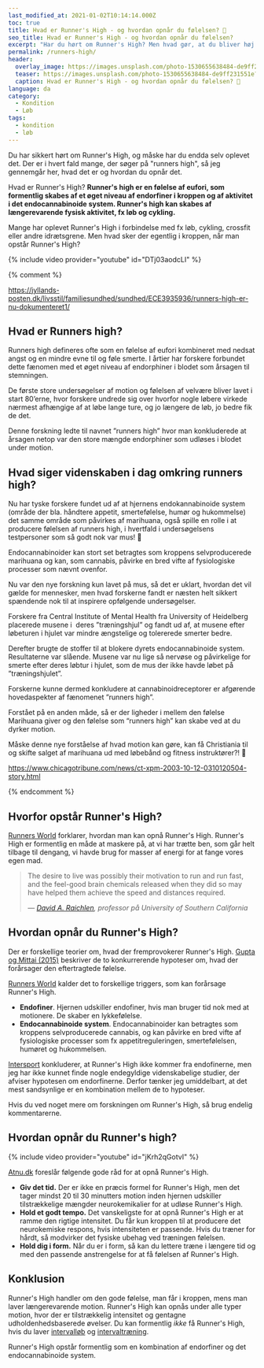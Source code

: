 ```yaml
---
last_modified_at: 2021-01-02T10:14:14.000Z
toc: true
title: Hvad er Runner's High - og hvordan opnår du følelsen? 🏃
seo_title: Hvad er Runner's High - og hvordan opnår du følelsen?
excerpt: "Har du hørt om Runner's High? Men hvad gør, at du bliver høj på løb, og hvordan får du følelsen af af velvære, når du anstrenger dig på løbeturen."
permalink: /runners-high/
header:
  overlay_image: https://images.unsplash.com/photo-1530655638484-de9ff231551e?ixid=MXwxMjA3fDB8MHxzZWFyY2h8NTB8fHJ1bm5lcnxlbnwwfHwwfA%3D%3D&ixlib=rb-1.2.1&auto=format&fit=crop&h=630&w=1200&q=60
  teaser: https://images.unsplash.com/photo-1530655638484-de9ff231551e?ixid=MXwxMjA3fDB8MHxzZWFyY2h8NTB8fHJ1bm5lcnxlbnwwfHwwfA%3D%3D&ixlib=rb-1.2.1&auto=format&fit=crop&h=300&w=400&q=10
  caption: Hvad er Runner's High - og hvordan opnår du følelsen? 🏃
language: da
category:
  - Kondition
  - Løb
tags:
  - kondition
  - løb
---
```

Du har sikkert hørt om Runner's High, og måske har du endda selv oplevet det. Der er i hvert fald mange, der søger på "runners high", så jeg gennemgår her, hvad det er og hvordan du opnår det.

Hvad er Runner's High? **Runner's high er en følelse af eufori, som formentlig skabes af et øget niveau af endorfiner i kroppen og af aktivitet i det endocannabinoide system. Runner's high kan skabes af længerevarende fysisk aktivitet, fx løb og cykling.**

Mange har oplevet Runner's High i forbindelse med fx løb, cykling, crossfit eller andre idrætsgrene. Men hvad sker der egentlig i kroppen, når man opstår Runner's High?

{% include video provider="youtube" id="DTj03aodcLI" %}

{% comment %}

https://jyllands-posten.dk/livsstil/familiesundhed/sundhed/ECE3935936/runners-high-er-nu-dokumenteret1/

## Hvad er Runners high?

Runners high defineres ofte som en følelse af eufori kombineret med nedsat angst og en mindre evne til og føle smerte. I årtier har forskere forbundet dette fænomen med et øget niveau af endorphiner i blodet som årsagen til stemningen.

De første store undersøgelser af motion og følelsen af velvære bliver lavet i start 80’erne, hvor forskere undrede sig over hvorfor nogle løbere virkede nærmest afhængige af at løbe lange ture, og jo længere de løb, jo bedre fik de det.

Denne forskning ledte til navnet ”runners high” hvor man konkluderede at årsagen netop var den store mængde endorphiner som udløses i blodet under motion.

## Hvad siger videnskaben i dag omkring runners high?

Nu har tyske forskere fundet ud af at hjernens endokannabinoide system (område der bla. håndtere appetit, smertefølelse, humør og hukommelse) det samme område som påvirkes af marihuana, også spille en rolle i at producere følelsen af runners high, i hvertfald i undersøgelsens testpersoner som så godt nok var mus! 🙂

Endocannabinoider kan stort set betragtes som kroppens selvproducerede marihuana og kan, som cannabis, påvirke en bred vifte af fysiologiske processer som nævnt ovenfor.

Nu var den nye forskning kun lavet på mus, så det er uklart, hvordan det vil gælde for mennesker, men hvad forskerne fandt er næsten helt sikkert spændende nok til at inspirere opfølgende undersøgelser.

Forskere fra Central Institute of Mental Health fra University of Heidelberg placerede musene i  deres ”træningshjul” og fandt ud af, at musene efter løbeturen i hjulet var mindre ængstelige og tolererede smerter bedre.

Derefter brugte de stoffer til at blokere dyrets endocannabinoide system. Resultaterne var slående. Musene var nu lige så nervøse og påvirkelige for smerte efter deres løbtur i hjulet, som de mus der ikke havde løbet på ”træningshjulet”.

Forskerne kunne dermed konkludere at cannabinoidreceptorer er afgørende hovedaspekter af fænomenet ”runners high”.

Forstået på en anden måde, så er der ligheder i mellem den følelse Marihuana giver og den følelse som “runners high” kan skabe ved at du dyrker motion.

Måske denne nye forståelse af hvad motion kan gøre, kan få Christiania til og skifte salget af marihuana ud med løbebånd og fitness instruktører?! 🙂

https://www.chicagotribune.com/news/ct-xpm-2003-10-12-0310120504-story.html

{% endcomment %}

## Hvorfor opstår Runner's High?

[Runners World](https://www.runnersworld.com/training/a20851505/how-to-achieve-a-runners-high/) forklarer, hvordan man kan opnå Runner's High. Runner's High er formentlig en måde at maskere på, at vi har trætte ben, som går helt tilbage til dengang, vi havde brug for masser af energi for at fange vores egen mad.

> The desire to live was possibly their motivation to run and run fast, and the feel-good brain chemicals released when they did so may have helped them achieve the speed and distances required.
>
> — <cite>[David A. Raichlen](https://www.runnersworld.com/training/a20851505/how-to-achieve-a-runners-high/), professor på University of Southern California</cite>

## Hvordan opnår du Runner's High?

Der er forskellige teorier om, hvad der fremprovokerer Runner's High. [Gupta og Mittai (2015)](https://www.sjosm.org/article.asp?issn=1319-6308;year=2015;volume=15;issue=3;spage=207;epage=209;aulast=Gupta) beskriver de to konkurrerende hypoteser om, hvad der forårsager den eftertragtede følelse.

[Runners World](https://www.runnersworld.com/training/a20851505/how-to-achieve-a-runners-high/) kalder det to forskellige triggers, som kan forårsage Runner's High.

* **Endofiner**. Hjernen udskiller endofiner, hvis man bruger tid nok med at motionere. De skaber en lykkefølelse.
* **Endocannabinoide system**. Endocannabinoider kan betragtes som kroppens selvproducerede cannabis, og kan påvirke en bred vifte af fysiologiske processer som fx appetitreguleringen, smertefølelsen, humøret og hukommelsen.

[Intersport](https://www.intersport.dk/lob-og-traening-med-intersport/runners-high.html) konkluderer, at Runner's High ikke kommer fra endofinerne, men jeg har ikke kunnet finde nogle endegyldige videnskabelige studier, der afviser hypotesen om endorfinerne. Derfor tænker jeg umiddelbart, at det mest sandsynlige er en kombination mellem de to hypoteser.

Hvis du ved noget mere om forskningen om Runner's High, så brug endelig kommentarerne.

## Hvordan opnår du Runner's high?

{% include video provider="youtube" id="jKrh2qGotvI" %}

[Atnu.dk](https://www.atnu.dk/hvad-er-runners-high-hvordan-virker-det/) foreslår følgende gode råd for at opnå Runner's High.

* **Giv det tid.** Der er ikke en præcis formel for Runner's High, men det tager mindst 20 til 30 minutters motion inden hjernen udskiller tilstrækkelige mængder neurokemikalier for at udløse Runner's High.
* **Hold et godt tempo.** Det vanskeligste for at opnå Runner's High er at ramme den rigtige intensitet. Du får kun kroppen til at producere det neurokemiske respons, hvis intensiteten er passende. Hvis du træner for hårdt, så modvirker det fysiske ubehag ved træningen følelsen.
* **Hold dig i form.** Når du er i form, så kan du lettere træne i længere tid og med den passende anstrengelse for at få følelsen af Runner's High.

## Konklusion

Runner's High handler om den gode følelse, man får i kroppen, mens man laver længerevarende motion. Runner's High kan opnås under alle typer motion, hvor der er tilstrækkelig intensitet og gentagne udholdenhedsbaserede øvelser. Du kan formentlig *ikke* få Runner's High, hvis du laver [intervalløb](/intervallob-intervaltraening/) og [intervaltræning](/intervaltraening/).

Runner's High opstår formentlig som en kombination af endorfiner og det endocannabinoide system.
